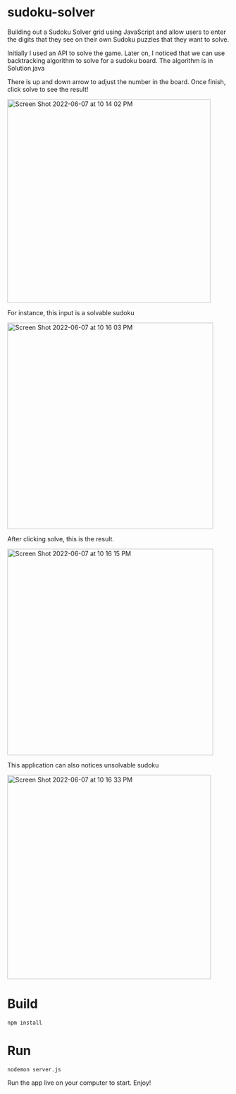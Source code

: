 # sudoku-solver
Building out a Sudoku Solver grid using JavaScript and allow users to enter the digits that they see on their own Sudoku puzzles that they want to solve.

Initially I used an API to solve the game. Later on, I noticed that we can use backtracking algorithm to solve for a sudoku board.
The algorithm is in Solution.java

There is up and down arrow to adjust the number in the board. Once finish, click solve to see the result!

<img width="461" alt="Screen Shot 2022-06-07 at 10 14 02 PM" src="https://user-images.githubusercontent.com/90353674/172516574-418781c3-de71-4bb8-a550-79363d0e735f.png">

For instance, this input is a solvable sudoku

<img width="467" alt="Screen Shot 2022-06-07 at 10 16 03 PM" src="https://user-images.githubusercontent.com/90353674/172516956-3e89dc7a-b7d9-4e0d-a0c4-e9e496864129.png">

After clicking solve, this is the result.


<img width="467" alt="Screen Shot 2022-06-07 at 10 16 15 PM" src="https://user-images.githubusercontent.com/90353674/172516997-2f9071ed-c00b-4b12-8def-7a0ec8ba2a29.png">

This application can also notices unsolvable sudoku

<img width="462" alt="Screen Shot 2022-06-07 at 10 16 33 PM" src="https://user-images.githubusercontent.com/90353674/172517090-a3dd1fc6-8c7a-4141-b728-a39be17e7f52.png">

# Build
```npm install```

# Run
```nodemon server.js```


Run the app live on your computer to start. Enjoy!
